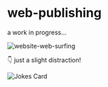 # web-publishing
a work in progress...

![website-web-surfing](https://user-images.githubusercontent.com/67770858/168574143-7a916567-07d3-4809-a18d-c144610e8f28.gif)

<!-- Markdown -->

:point_down: just a slight distraction!

![Jokes Card](https://readme-jokes.vercel.app/api)
